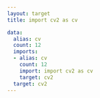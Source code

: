 ```yaml
---
layout: target
title: import cv2 as cv

data:
  alias: cv
  count: 12
  imports:
  - alias: cv
    count: 12
    import: import cv2 as cv
    target: cv2
  target: cv2
---
```

